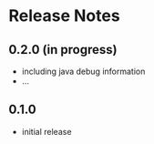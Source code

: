 Release Notes
=====================

0.2.0 (in progress)
-------------------
- including java debug information
- ...

0.1.0
-----
- initial release